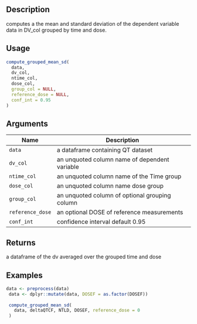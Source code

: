 ## Description

computes a the mean and standard deviation of the dependent variable data
 in DV_col grouped by time and dose.

## Usage

```r
compute_grouped_mean_sd(
  data,
  dv_col,
  ntime_col,
  dose_col,
  group_col = NULL,
  reference_dose = NULL,
  conf_int = 0.95
)
```

## Arguments

| Name | Description |
|------|-------------|
| `data` | a dataframe containing QT dataset |
| `dv_col` | an unquoted column name of dependent variable |
| `ntime_col` | an unquoted column name of the Time group |
| `dose_col` | an unquoted column name dose group |
| `group_col` | an unquoted column of optional grouping column |
| `reference_dose` | an optional DOSE of reference measurements |
| `conf_int` | confidence interval default 0.95 |

## Returns

a dataframe of the dv averaged over the grouped time and dose

## Examples

```r
data <- preprocess(data)
 data <- dplyr::mutate(data, DOSEF = as.factor(DOSEF))
 
 compute_grouped_mean_sd(
   data, deltaQTCF, NTLD, DOSEF, reference_dose = 0
 )
```


